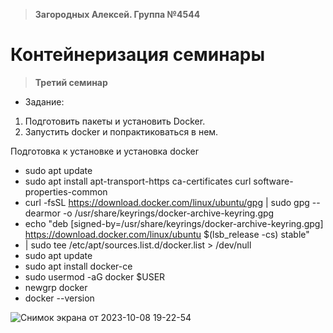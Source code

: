 >**Загородных Алексей. Группа №4544**

# **Контейнеризация семинары**

>**Третий семинар**

* Задание:
1. Подготовить пакеты и установить Docker.
2. Запустить docker и попрактиковаться в нем.

Подготовка к установке и установка docker

* sudo apt update
* sudo apt install apt-transport-https ca-certificates curl software-properties-common
* curl -fsSL https://download.docker.com/linux/ubuntu/gpg | sudo gpg --dearmor -o /usr/share/keyrings/docker-archive-keyring.gpg
* echo "deb [signed-by=/usr/share/keyrings/docker-archive-keyring.gpg] https://download.docker.com/linux/ubuntu $(lsb_release -cs) stable"
* | sudo tee /etc/apt/sources.list.d/docker.list > /dev/null
* sudo apt update
* sudo apt install docker-ce
* sudo usermod -aG docker $USER
* newgrp docker
* docker --version

![Снимок экрана от 2023-10-08 19-22-54](https://github.com/ZagAlex1/ContainerSeminars/assets/93830341/457bd778-6d40-418c-9a51-6aac0263de4a)
